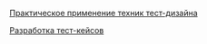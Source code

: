[Практическое применение техник тест-дизайна](https://docs.google.com/spreadsheets/d/18dQzGfAnBI-m2wYDPy3HjgYiX8vQq9p3Ql67dC5kEqs/edit?usp=sharing)


[Разработка тест-кейсов](https://docs.google.com/spreadsheets/d/1ixGRLZHAQKWY5VfAyC9u1nXBqs_3y8Ij7W7bWq8fVPw/edit?usp=sharing)